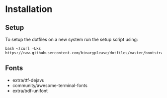 # Installation

## Setup

To setup the dotfiles on a new system run the setup script using:

```
bash <(curl -Lks https://raw.githubusercontent.com/binaryplease/dotfiles/master/bootstrap.sh)
```

## Fonts
- extra/ttf-dejavu
- community/awesome-terminal-fonts
- extra/bdf-unifont
